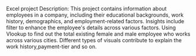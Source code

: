Excel project
Description:
This project contains information about employees in a company, including their educational backgrounds, work history, demographics, and employment-related factors. 
Insights include filter to enhance the employee's details across various factors.
Using Vlookup to find out the total existing female and male employee who works across various cities.
Different types of visuals contribute to explain the work history,payment-tier and so on.
